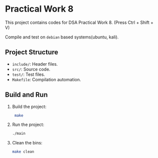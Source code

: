 # Practical Work 8

This project contains codes for DSA Practical Work 8. (Press Ctrl + Shift + V)


Compile and test on `debian` based systems(ubuntu, kali).


## Project Structure
- `include/`: Header files.
- `src/`: Source code.
- `test/`: Test files.
- `Makefile`: Compilation automation.

## Build and Run
1. Build the project:

   ```bash
    make
    ```

2. Run the project:

    ```bash
    ./main
    ```
3. Clean the bins:

    ```bash
    make clean
    ```
